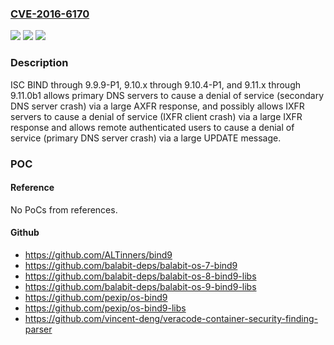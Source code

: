 ### [CVE-2016-6170](https://cve.mitre.org/cgi-bin/cvename.cgi?name=CVE-2016-6170)
![](https://img.shields.io/static/v1?label=Product&message=n%2Fa&color=blue)
![](https://img.shields.io/static/v1?label=Version&message=n%2Fa&color=blue)
![](https://img.shields.io/static/v1?label=Vulnerability&message=n%2Fa&color=brighgreen)

### Description

ISC BIND through 9.9.9-P1, 9.10.x through 9.10.4-P1, and 9.11.x through 9.11.0b1 allows primary DNS servers to cause a denial of service (secondary DNS server crash) via a large AXFR response, and possibly allows IXFR servers to cause a denial of service (IXFR client crash) via a large IXFR response and allows remote authenticated users to cause a denial of service (primary DNS server crash) via a large UPDATE message.

### POC

#### Reference
No PoCs from references.

#### Github
- https://github.com/ALTinners/bind9
- https://github.com/balabit-deps/balabit-os-7-bind9
- https://github.com/balabit-deps/balabit-os-8-bind9-libs
- https://github.com/balabit-deps/balabit-os-9-bind9-libs
- https://github.com/pexip/os-bind9
- https://github.com/pexip/os-bind9-libs
- https://github.com/vincent-deng/veracode-container-security-finding-parser

